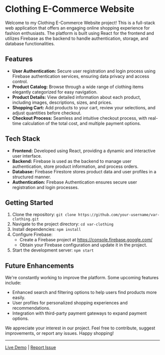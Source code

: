 # Clothing E-Commerce Website

Welcome to my Clothing E-Commerce Website project! This is a full-stack web application that offers an engaging online shopping experience for fashion enthusiasts. The platform is built using React for the frontend and utilizes Firebase as the backend to handle authentication, storage, and database functionalities.

## Features

- **User Authentication:** Secure user registration and login process using Firebase authentication services, ensuring data privacy and access control.
- **Product Catalog:** Browse through a wide range of clothing items elegantly categorized for easy navigation.
- **Product Details:** View detailed information about each product, including images, descriptions, sizes, and prices.
- **Shopping Cart:** Add products to your cart, review your selections, and adjust quantities before checkout.
- **Checkout Process:** Seamless and intuitive checkout process, with real-time calculation of the total cost, and multiple payment options.

## Tech Stack

- **Frontend:** Developed using React, providing a dynamic and interactive user interface.
- **Backend:** Firebase is used as the backend to manage user authentication, store product information, and process orders.
- **Database:** Firebase Firestore stores product data and  user profiles in a structured manner.
- **Authentication:** Firebase Authentication ensures secure user registration and login processes.

## Getting Started

1. Clone the repository: `git clone https://github.com/your-username/var-clothing.git`
2. Navigate to the project directory: `cd var-clothing`
3. Install dependencies: `npm install`
4. Configure Firebase:
   - Create a Firebase project at https://console.firebase.google.com/
   - Obtain your Firebase configuration and update it in the project.
5. Start the development server: `npm start`

## Future Enhancements

We're constantly working to improve the platform. Some upcoming features include:

- Enhanced search and filtering options to help users find products more easily.
- User profiles for personalized shopping experiences and recommendations.
- Integration with third-party payment gateways to expand payment options.

We appreciate your interest in our project. Feel free to contribute, suggest improvements, or report any issues. Happy shopping!

---

[Live Demo](https://varun-rao-clothing-app.netlify.app/) | [Report Issue](https://github.com/your-username/var-clothing/issues)
